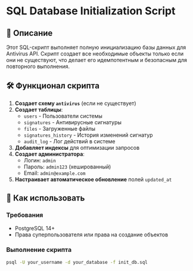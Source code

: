 ﻿# SQL Database Initialization Script

## 📌 Описание

Этот SQL-скрипт выполняет полную инициализацию базы данных для Antivirus API. Скрипт создает все необходимые объекты только если они не существуют, что делает его идемпотентным и безопасным для повторного выполнения.

## 🛠 Функционал скрипта

1. **Создает схему `antivirus`** (если не существует)
2. **Создает таблицы**:
   - `users` - Пользователи системы
   - `signatures` - Антивирусные сигнатуры
   - `files` - Загруженные файлы
   - `signatures_history` - История изменений сигнатур
   - `audit_log` - Лог действий в системе
3. **Добавляет индексы** для оптимизации запросов
4. **Создает администратора**:
   - Логин: `admin`
   - Пароль: `admin123` (хешированный)
   - Email: `admin@example.com`
5. **Настраивает автоматическое обновление** полей `updated_at`

## 🚀 Как использовать

### Требования
- PostgreSQL 14+
- Права суперпользователя или права на создание объектов

### Выполнение скрипта

```bash
psql -U your_username -d your_database -f init_db.sql

